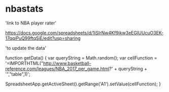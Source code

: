 # nbastats

'link to NBA player rater'

https://docs.google.com/spreadsheets/d/1iSIrNw4Kf9ikw3eEGIUUcuO3EK-17qqiPuQ99ftqSiE/edit?usp=sharing

'to update the data'

function getData() {
  var queryString = Math.random();
  var cellFunction = '=IMPORTHTML("http://www.basketball-reference.com/leagues/NBA_2017_per_game.html?' + queryString + '","table",1)';

  SpreadsheetApp.getActiveSheet().getRange('A1').setValue(cellFunction);
}
